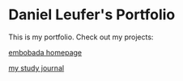 # Daniel Leufer's Portfolio
This is my portfolio. Check out my projects:

[embobada homepage](https://dleufer.github.io/embobada/)

[my study journal](https://github.com/dleufer/study-journal-template)
